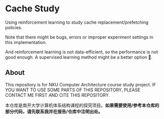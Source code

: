 # Cache Study

Using reinforcement learning to study cache replacement/prefetching policies.

Note that there might be bugs, errors or improper experiment settings in this implementation.

And reinforcement learning is not data-efficient, so the performance is not good enough. A supervised learning method might be a better option 🤗.

## About

This repository is for NKU Computer Architecture course study project. IF YOU WANT TO USE SOME PARTS OF THIS REPOSITORY, PLEASE CONTACT ME FIRST AND CITE THIS REPOSITORY.

本仓库是南开大学计算机体系结构课程的探究项目。**如果需要使用/参考本仓库的部分代码，请先联系我并在报告/仓库中注明出处。**
